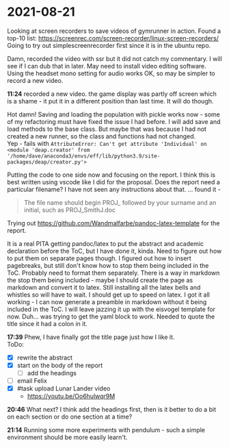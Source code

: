 # 2021-08-21
Looking at screen recorders to save videos of gymrunner in action.  Found a top-10 list:
https://screenrec.com/screen-recorder/linux-screen-recorders/
Going to try out simplescreenrecorder first since it is in the ubuntu repo.

Damn, recorded the video with ssr but it did not catch my commentary.  I will see if I can dub that in later.  May need to install video editing software.  
Using the headset mono setting for audio works OK, so may be simpler to record a new video.

**11:24** recorded a new video. the game display was partly off screen which is a shame - it put it in a different position than last time.  It will do though.

Hot damn!  Saving and loading the population with pickle works now - some of my refactoring must have fixed the issue I had before.  I will add save and load methods to the base class.  But maybe that was because I had not created a new runner, so the class and functions had not changed.  
Yep - fails with 
`AttributeError: Can't get attribute 'Individual' on <module 'deap.creator' from '/home/dave/anaconda3/envs/eff/lib/python3.9/site-packages/deap/creator.py'>`

Putting the code to one side now and focusing on the report.
I think this is best written using vscode like I did for the proposal. 
Does the report need a particular filename?  I have not seen any instructions about that.  ... found it - 
> The file name should begin PROJ_ followed by your surname and an initial, such as PROJ_SmithJ.doc

Trying out https://github.com/Wandmalfarbe/pandoc-latex-template for the report.

It is a real PITA getting pandoc/latex to put the abstract and academic declaration before the ToC, but I have done it, kinda.  Need to figure out how to put them on separate pages though.
I figured out how to insert pagebreaks, but still don't know how to stop them being included in the ToC.  Probably need to format them separately.  There is a way in markdown the stop them being included - maybe I should create the page as markdown and convert it to latex.    Still installing all the latex bells and whistles so will have to wait.
I should get up to speed on latex.
I got it all working - I can now generate a preamble in markdown without it being included in the ToC.
I will leave jazzing it up with the eisvogel template for now.
Duh... was trying to get the yaml block to work.  Needed to quote the title since it had a colon in it.

**17:39** Phew, I have finally got the title page just how I like it.  
ToDo:
- [x] rewrite the abstract
- [x] start on the body of the report
    - [ ] add the headings
- [ ] email Felix
- [x] #task upload Lunar Lander video
    - https://youtu.be/Oo6hulwqr9M

**20:46** What next?  I think add the headings first, then is it better to do a bit on each section or do one section at a time?

**21:14** Running some more experiments with pendulum - such a simple environment should be more easily learn't.






